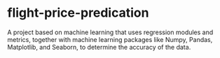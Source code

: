 # flight-price-predication
A project based on machine learning that uses regression modules and metrics, together with machine learning packages like Numpy, Pandas, Matplotlib, and Seaborn, to determine the accuracy of the data.
